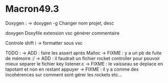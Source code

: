 # Macron49.3
Doxygen :
-> doxygen -g
Changer nom projet, desc

doxygen Doxyfile
extension vsc générer commentaire


Controle shift i -> formatter sous vsc


TODO : 
-> ADD : faire les assert après Malloc
-> FIXME : y a un pb de fuite de mémoire :/
-> ADD : il faudrait un fichier rocket controller pour pouvoir mieux separer le fichier key listener.c
-> FIXME : le vaisseau se deplace en tapotant et non en restant appuyer
-> FIXME : il y a comme des incohérences sur comment sont gérer les rockets etc...